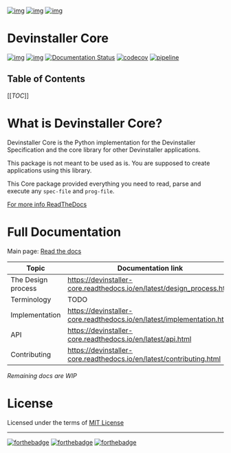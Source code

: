[![img](https://img.shields.io/badge/Made_in-Doom_Emacs-blue?style=for-the-badge)](https://github.com/hlissner/doom-emacs)
[![img](https://img.shields.io/badge/follow_me-@alka1e-E4405F?style=for-the-badge&logo=instagram&labelColor=8f3c4c&logoColor=white)](https://www.instagram.com/alka1e)
[![img](https://img.shields.io/badge/follow_me-@alka1e-1DA1F2?style=for-the-badge&logo=twitter&labelColor=27597a&logoColor=white)](https://twitter.com/alka1e)

# Devinstaller Core

[![img](https://img.shields.io/badge/work_in-progress-eb3434?style=for-the-badge&labelColor=7d1616)]()
[![img](https://img.shields.io/badge/license-mit-blueviolet?style=for-the-badge)]()
[![Documentation Status](https://readthedocs.org/projects/devinstaller-core/badge/?version=latest&style=for-the-badge)](https://devinstaller-core.readthedocs.io/en/latest/?badge=latest)
[![codecov](https://codecov.io/gl/devinstaller/devinstaller-core-py/branch/master/graph/badge.svg)](https://codecov.io/gl/devinstaller/devinstaller-core-py)
[![pipeline](https://gitlab.com/justinekizhak/devinstaller-core-py/badges/master/pipeline.svg)](https://gitlab.com/devinstaller/devinstaller-core-py/-/commits/master)

## Table of Contents

[[_TOC_]]

# What is Devinstaller Core?

Devinstaller Core is the Python implementation for the Devinstaller Specification and the core library for other Devinstaller applications.

This package is not meant to be used as is. You are supposed to create applications using this library.

This Core package provided everything you need to read, parse and execute any `spec-file` and `prog-file`.

[For more info ReadTheDocs](#full-documentation)

# Full Documentation

Main page: [Read the docs](https://devinstaller-core.readthedocs.io/en/latest/)

| Topic              | Documentation link                                                       |
| ------------------ | ------------------------------------------------------------------------ |
| The Design process | <https://devinstaller-core.readthedocs.io/en/latest/design_process.html> |
| Terminology        | TODO                                                                     |
| Implementation     | <https://devinstaller-core.readthedocs.io/en/latest/implementation.html> |
| API                | <https://devinstaller-core.readthedocs.io/en/latest/api.html>            |
| Contributing       | <https://devinstaller-core.readthedocs.io/en/latest/contributing.html>   |

_Remaining docs are WIP_

# License

Licensed under the terms of [MIT License](LICENSE.md)

---

[![forthebadge](https://forthebadge.com/images/badges/uses-git.svg)](https://forthebadge.com)
[![forthebadge](https://forthebadge.com/images/badges/approved-by-george-costanza.svg)](https://forthebadge.com)
[![forthebadge](https://forthebadge.com/images/badges/certified-snoop-lion.svg)](https://forthebadge.com)
